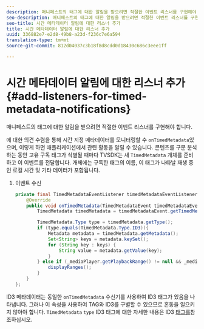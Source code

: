 ```yaml
---
description: 매니페스트의 태그에 대한 알림을 받으려면 적절한 이벤트 리스너를 구현해야 합니다.
seo-description: 매니페스트의 태그에 대한 알림을 받으려면 적절한 이벤트 리스너를 구현해야 합니다.
seo-title: 시간 메타데이터 알림에 대한 리스너 추가
title: 시간 메타데이터 알림에 대한 리스너 추가
uuid: 336882e7-e2d8-49b8-a23d-f236c7e6a594
translation-type: tm+mt
source-git-commit: 812d04037c3b18f8d8cdd0d18430c686c3eee1ff

---
```



# 시간 메타데이터 알림에 대한 리스너 추가 {#add-listeners-for-timed-metadata-notifications}

매니페스트의 태그에 대한 알림을 받으려면 적절한 이벤트 리스너를 구현해야 합니다.

에 대한 의견 수렴을 통해 시간 지정 메타데이터를 모니터링할 수 `onTimedMetadata`있으며, 이렇게 하면 애플리케이션에서 관련 활동을 알릴 수 있습니다. 콘텐츠를 구문 분석하는 동안 고유 구독 태그가 식별될 때마다 TVSDK는 새 `TimedMetadata` 개체를 준비하고 이 이벤트를 전달합니다. 개체에는 구독한 태그의 이름, 이 태그가 나타날 재생 중인 로컬 시간 및 기타 데이터가 포함됩니다.

1. 이벤트 수신

   ```java
   private final TimedMetadataEventListener timedMetadataEventListener = new TimedMetadataEventListener() { 
       @Override 
       public void onTimedMetadata(TimedMetadataEvent timedMetadataEvent) { 
           TimedMetadata timedMetadata = timedMetadataEvent.getTimedMetadata(); 
   
           TimedMetadata.Type type = timedMetadata.getType(); 
           if (type.equals(TimedMetadata.Type.ID3)){ 
               Metadata metadata = timedMetadata.getMetadata(); 
               Set<String> keys = metadata.keySet(); 
               for (String key : keys) { 
                   String value = metadata.getValue(key); 
               } 
           } else if (_mediaPlayer.getPlaybackRange() != null && _mediaPlayer.getPlaybackRange().getDuration() > 0) { 
               displayRanges(); 
           } 
       } 
   }; 
   ```

ID3 메타데이터는 동일한 `onTimedMetadata` 수신기를 사용하여 ID3 태그가 있음을 나타냅니다. 그러나 이 속성을 사용하여 TAG와 ID3를 구별할 수 있으므로 혼동을 일으키지 않아야 합니다. `TimedMetadata` `type` ID3 태그에 대한 자세한 내용은 ID3 [태그를](../../content-playback-options/t-psdk-android-2.7-id3-metadata-retrieve.md)참조하십시오.